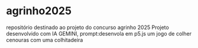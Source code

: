 # agrinho2025
repositório destinado ao projeto do concurso agrinho 2025
Projeto desenvolvido com IA GEMINI, prompt:desenvola em p5.js um jogo de colher cenouras com uma colhitadeira
